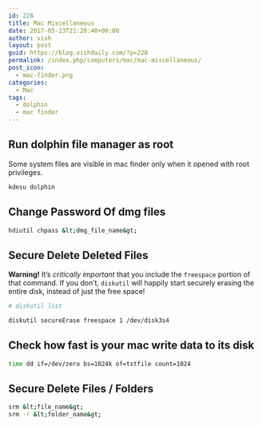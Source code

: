 ```yaml
---
id: 228
title: Mac Miscellaneous
date: 2017-05-23T21:20:40+00:00
author: vish
layout: post
guid: https://blog.vishdaily.com/?p=228
permalink: /index.php/computers/mac/mac-miscellaneous/
post_icon:
  - mac-finder.png
categories:
  - Mac
tags:
  - dolphin
  - mac finder
---
```

## Run dolphin file manager as root

Some system files are visible in mac finder only when it opened with root privileges.

```bash
kdesu dolphin
```

## Change Password Of dmg files

```bash
hdiutil chpass &lt;dmg_file_name&gt;
```

## Secure Delete Deleted Files

**Warning!** It’s _critically important_ that you include the `freespace` portion of that command. If you don’t, `diskutil` will happily start securely erasing the entire disk, instead of just the free space!

```bash
# diskutil list
```

```bash
diskutil secureErase freespace 1 /dev/disk3s4
```

## Check how fast is your mac write data to its disk

```bash
time dd if=/dev/zero bs=1024k of=tstfile count=1024
```

## Secure Delete Files / Folders

```bash
srm &lt;file_name&gt; 
srm -r &lt;folder_name&gt;

```